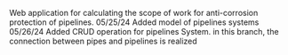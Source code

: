 Web application for calculating the scope of work for anti-corrosion protection of pipelines.
05/25/24
Added model of pipelines systems
05/26/24 
Added CRUD operation for pipelines System.  in this branch, the connection between pipes and pipelines is realized
